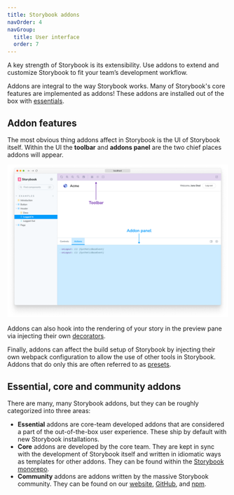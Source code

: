 ```yaml
---
title: Storybook addons
navOrder: 4
navGroup:
  title: User interface
  order: 7
---
```


A key strength of Storybook is its extensibility. Use addons to extend and customize Storybook to fit your team’s development workflow.

Addons are integral to the way Storybook works. Many of Storybook's core features are implemented as addons! These addons are installed out of the box with [essentials](../06-essentials/index.md).

## Addon features

The most obvious thing addons affect in Storybook is the UI of Storybook itself. Within the UI the **toolbar** and **addons panel** are the two chief places addons will appear.

![Storybook addons locations](./addon-locations.png)

Addons can also hook into the rendering of your story in the preview pane via injecting their own [decorators](../02-writing-stories/decorators.md).

Finally, addons can affect the build setup of Storybook by injecting their own webpack configuration to allow the use of other tools in Storybook. Addons that do only this are often referred to as [presets](../07-addons/addon-types.md).

## Essential, core and community addons

There are many, many Storybook addons, but they can be roughly categorized into three areas:

- **Essential** addons are core-team developed addons that are considered a part of the out-of-the-box user experience. These ship by default with new Storybook installations.
- **Core** addons are developed by the core team. They are kept in sync with the development of Storybook itself and written in idiomatic ways as templates for other addons. They can be found within the [Storybook monorepo](https://github.com/storybookjs/storybook/tree/next/code/addons).
- **Community** addons are addons written by the massive Storybook community. They can be found on our [website](https://storybook.js.org/addons/), [GitHub](https://github.com/), and [npm](https://www.npmjs.com/).
